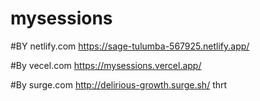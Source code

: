 # mysessions

#BY netlify.com
https://sage-tulumba-567925.netlify.app/

#By vecel.com
https://mysessions.vercel.app/

#By surge.com
http://delirious-growth.surge.sh/
thrt